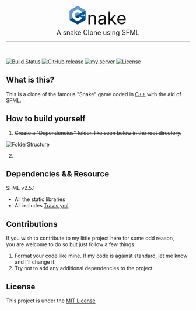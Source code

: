 <div align="center">
    <img src="Resources/cpp_logo.png" alt="Cpp" height="50" align="bottom" />
    <font size="7">nake</font> <br>
    <font size="4">A snake Clone using SFML</font>
    <hr />
</div>
<br>

[![Build Status](https://travis-ci.org/Faunsce/Cnake.svg?branch=master)](https://travis-ci.org/Faunsce/Cnake)
[![GitHub release](https://img.shields.io/github/release/Faunsce/Cnake.svg?style=flat-square)](https://github.com/Faunsce/Cnake/releases/latest)
[![my server](https://discordapp.com/api/guilds/487130552613339137/widget.png?style=shield)](https://discord.gg/bxb5fbV)
[![License](https://img.shields.io/github/license/faunsce/Cnake.svg)](https://choosealicense.com/licenses/mit/)
## What is this?
This is a clone of the famous "Snake" game coded in [C++](http://cplusplus.com) with the aid of [SFML](http://sfml-dev.org).  

## How to build yourself

1. ~~Create a "Dependencies" folder, like seen below in the root directory.~~

![FolderStructure](https://i.imgur.com/XbjW4Zb.png)  

2. 

## Dependencies && Resource
SFML v2.5.1
- All the static libraries
- All includes
[Travis.yml](https://github.com/GavinNL/cpp_boilerplate/blob/fc9d5e77d7629d87420c721d232a16f8a553cc08/.travis.yml)

## Contributions
If you wish to contribute to my little project here for some odd reason,  
you are welcome to do so but just follow a few things. 

  1. Format your code like mine. If my code is against standard, let me know and I'll change it. 
  2. Try not to add any additional dependencies to the project.

## License
This project is under the [MIT License](https://choosealicense.com/licenses/mit/)
